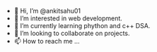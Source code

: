 - 👋 Hi, I’m @ankitsahu01
- 👀 I’m interested in web development.
- 🌱 I’m currently learning phython and c++ DSA.
- 💞️ I’m looking to collaborate on projects.
- 📫 How to reach me ...

<!---
ankisahu01/ankisahu01 is a ✨ special ✨ repository because its `README.md` (this file) appears on your GitHub profile.
You can click the Preview link to take a look at your changes.
--->
